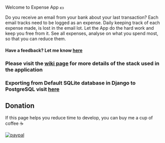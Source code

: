 
Welcome to Expense App :dollar:

  

Do you receive an email from your bank about your last transaction? Each email tracks need to be logged as an expense. Daily keeping track of each expense made, is lost in the email lot. Let the App do the hard work and keep you free from it.
See all expenses, analyse on what you spend most, so that you can reduce them.

  

#### Have a feedback? Let me know [here](https://github.com/adityaskarnik/expense_app/issues)

  
  

### Please visit the [wiki page](https://github.com/adityaskarnik/expense_app/wiki) for more details of the stack used in the application

### Exporting from Default SQLite database in Django to PostgreSQL visit [here](https://github.com/adityaskarnik/expense_app/wiki/SQLite-to-PostgreSQL)
  

## Donation

If this page helps you reduce time to develop, you can buy me a cup of coffee :coffee:

  

[![paypal](https://cdn-images-1.medium.com/max/738/1*G95uyokAH4JC5Ppvx4LmoQ@2x.png)](https://www.paypal.com/cgi-bin/webscr?cmd=_s-xclick&hosted_button_id=ZJM97M6KBLHZY)